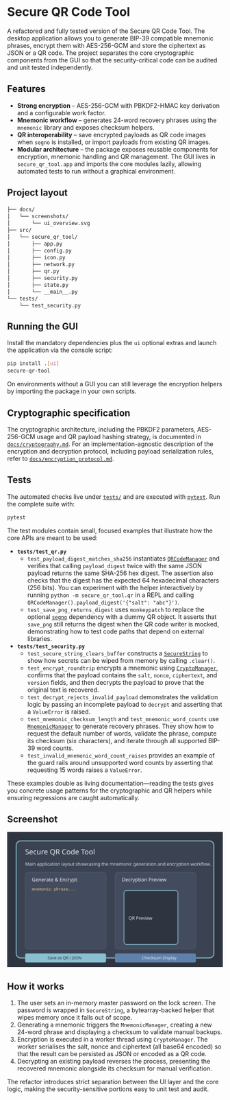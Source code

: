 # Secure QR Code Tool

A refactored and fully tested version of the Secure QR Code Tool. The desktop
application allows you to generate BIP-39 compatible mnemonic phrases, encrypt
them with AES-256-GCM and store the ciphertext as JSON or a QR code. The
project separates the core cryptographic components from the GUI so that the
security-critical code can be audited and unit tested independently.

## Features

- **Strong encryption** – AES-256-GCM with PBKDF2-HMAC key derivation and a
  configurable work factor.
- **Mnemonic workflow** – generates 24-word recovery phrases using the
  `mnemonic` library and exposes checksum helpers.
- **QR interoperability** – save encrypted payloads as QR code images when
  `segno` is installed, or import payloads from existing QR images.
- **Modular architecture** – the package exposes reusable components for
  encryption, mnemonic handling and QR management. The GUI lives in
  `secure_qr_tool.app` and imports the core modules lazily, allowing automated
  tests to run without a graphical environment.

## Project layout

```
├── docs/
│   └── screenshots/
│       └── ui_overview.svg
├── src/
│   └── secure_qr_tool/
│       ├── app.py
│       ├── config.py
│       ├── icon.py
│       ├── network.py
│       ├── qr.py
│       ├── security.py
│       ├── state.py
│       └── __main__.py
└── tests/
    └── test_security.py
```

## Running the GUI

Install the mandatory dependencies plus the `ui` optional extras and launch the
application via the console script:

```bash
pip install .[ui]
secure-qr-tool
```

On environments without a GUI you can still leverage the encryption helpers by
importing the package in your own scripts.

## Cryptographic specification

The cryptographic architecture, including the PBKDF2 parameters, AES-256-GCM
usage and QR payload hashing strategy, is documented in
[`docs/cryptography.md`](docs/cryptography.md). For an implementation-agnostic
description of the encryption and decryption protocol, including payload
serialization rules, refer to [`docs/encryption_protocol.md`](docs/encryption_protocol.md).

## Tests

The automated checks live under [`tests/`](tests/) and are executed with
[`pytest`](https://docs.pytest.org/). Run the complete suite with:

```bash
pytest
```

The test modules contain small, focused examples that illustrate how the core
APIs are meant to be used:

- **`tests/test_qr.py`**
  - `test_payload_digest_matches_sha256` instantiates
    [`QRCodeManager`](src/secure_qr_tool/qr.py) and verifies that calling
    `payload_digest` twice with the same JSON payload returns the same
    SHA-256 hex digest. The assertion also checks that the digest has the
    expected 64 hexadecimal characters (256 bits). You can experiment with the
    helper interactively by running `python -m secure_qr_tool.qr` in a REPL and
    calling `QRCodeManager().payload_digest('{"salt": "abc"}')`.
  - `test_save_png_returns_digest` uses `monkeypatch` to replace the optional
    [`segno`](https://segno.readthedocs.io/) dependency with a dummy QR object.
    It asserts that `save_png` still returns the digest when the QR code writer
    is mocked, demonstrating how to test code paths that depend on external
    libraries.
- **`tests/test_security.py`**
  - `test_secure_string_clears_buffer` constructs a [`SecureString`](src/secure_qr_tool/security.py)
    to show how secrets can be wiped from memory by calling `.clear()`.
  - `test_encrypt_roundtrip` encrypts a mnemonic using [`CryptoManager`](src/secure_qr_tool/security.py),
    confirms that the payload contains the `salt`, `nonce`, `ciphertext`, and
    `version` fields, and then decrypts the payload to prove that the original
    text is recovered.
  - `test_decrypt_rejects_invalid_payload` demonstrates the validation logic by
    passing an incomplete payload to `decrypt` and asserting that a `ValueError`
    is raised.
  - `test_mnemonic_checksum_length` and `test_mnemonic_word_counts` use
    [`MnemonicManager`](src/secure_qr_tool/security.py) to generate recovery
    phrases. They show how to request the default number of words, validate the
    phrase, compute its checksum (six characters), and iterate through all
    supported BIP-39 word counts.
  - `test_invalid_mnemonic_word_count_raises` provides an example of the guard
    rails around unsupported word counts by asserting that requesting 15 words
    raises a `ValueError`.

These examples double as living documentation—reading the tests gives you
concrete usage patterns for the cryptographic and QR helpers while ensuring
regressions are caught automatically.

## Screenshot

![Application layout](docs/screenshots/ui_overview.svg)

## How it works

1. The user sets an in-memory master password on the lock screen. The password
   is wrapped in `SecureString`, a bytearray-backed helper that wipes memory
   once it falls out of scope.
2. Generating a mnemonic triggers the `MnemonicManager`, creating a new 24-word
   phrase and displaying a checksum to validate manual backups.
3. Encryption is executed in a worker thread using `CryptoManager`. The worker
   serialises the salt, nonce and ciphertext (all base64 encoded) so that the
   result can be persisted as JSON or encoded as a QR code.
4. Decrypting an existing payload reverses the process, presenting the
   recovered mnemonic alongside its checksum for manual verification.

The refactor introduces strict separation between the UI layer and the core
logic, making the security-sensitive portions easy to unit test and audit.
